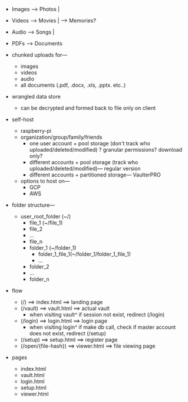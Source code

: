 - Images --> Photos    |
- Videos --> Movies    | --> Memories?
- Audio --> Songs       |
- PDFs --> Documents

- chunked uploads for—
	- images
	- videos
	- audio
	- all documents (.pdf, .docx, .xls, .pptx. etc..)
- wrangled data store
	- can be decrypted and formed back to file only on client
- self-host
	- raspberry-pi
	- organization/group/family/friends
		- one user account + pool storage (don't track who uploaded/deleted/modified) ? granular permissions? download only?
		- different accounts + pool storage (track who uploaded/deleted/modified)— regular version
		- different accounts + partitioned storage— VaulterPRO
	- options to host on—
		- GCP
		- AWS

- folder structure—
	- user_root_folder (~/)
		- file_1 (~/file_1)
		- file_2
		- ...
		- file_n
		- folder_1 (~/folder_1)
			- folder_1_file_1(~/folder_1/folder_1_file_1)
			- ...
		- folder_2
		- ...
		- folder_n

- flow
	- (/) ==> index.html ==> landing page
	- (/vault) ==> vault.html ==> actual vault
		- when visiting vault^ if session not exist, redirect (/login)
	- (/login) ==> login.html ==> login page
		- when visiting login^ if make db call, check if master account does not exist, redirect (/setup)
	- (/setup) ==> setup.html ==> register page
	- (/open/{file-hash}) ==> viewer.html ==> file viewing page

- pages
	- index.html
	- vault.html
	- login.html
	- setup.html
	- viewer.html
